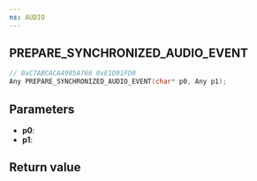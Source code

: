 ```yaml
---
ns: AUDIO
---
```

## PREPARE_SYNCHRONIZED_AUDIO_EVENT

```c
// 0xC7ABCACA4985A766 0xE1D91FD0
Any PREPARE_SYNCHRONIZED_AUDIO_EVENT(char* p0, Any p1);
```


## Parameters
* **p0**: 
* **p1**: 

## Return value

